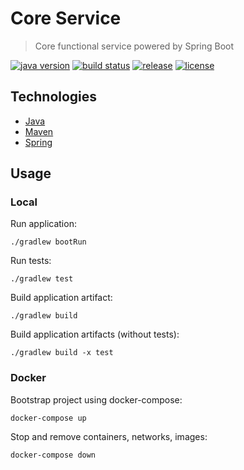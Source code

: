 # Core Service

> Core functional service powered by Spring Boot

[![java version][java-image]][java-url]
[![build status][travis-image]][travis-url]
[![release][release-image]][release-url]
[![license][license-image]][license-url]

[java-image]: https://img.shields.io/badge/java-%3E%3D11-brightgreen.svg?style=flat-square
[java-url]: http://www.oracle.com/technetwork/java/javase/downloads/index.html
[release-image]: https://img.shields.io/github/release/meeteor-13/core-service.svg?style=flat-square
[release-url]: https://github.com/meeteor-13/core-service/releases
[travis-image]: https://img.shields.io/travis/meeteor-13/core-service/master.svg?style=flat-square
[travis-url]: https://travis-ci.org/meeteor-13/core-service
[license-image]: https://img.shields.io/github/license/mashape/apistatus.svg?style=flat-square
[license-url]: https://github.com/meeteor-13/core-service/blob/master/LICENSE

## Technologies

* [Java](https://www.oracle.com/technetwork/java/javase/overview/index.html)
* [Maven](https://maven.apache.org/)
* [Spring](https://spring.io/)

## Usage

### Local

Run application:
```
./gradlew bootRun
```

Run tests:
```
./gradlew test
```

Build application artifact:
```
./gradlew build
```

Build application artifacts (without tests):
```
./gradlew build -x test
```

### Docker

Bootstrap project using docker-compose:
```
docker-compose up
```

Stop and remove containers, networks, images:
```
docker-compose down
```
